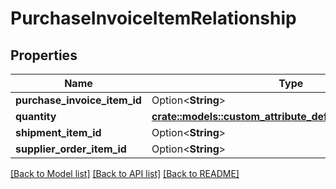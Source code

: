 # PurchaseInvoiceItemRelationship

## Properties

Name | Type | Description | Notes
------------ | ------------- | ------------- | -------------
**purchase_invoice_item_id** | Option<**String**> |  | [optional]
**quantity** | [**crate::models::custom_attribute_definition::AttributeType**](decimal.md) |  | 
**shipment_item_id** | Option<**String**> |  | [optional]
**supplier_order_item_id** | Option<**String**> |  | [optional]

[[Back to Model list]](../README.md#documentation-for-models) [[Back to API list]](../README.md#documentation-for-api-endpoints) [[Back to README]](../README.md)


